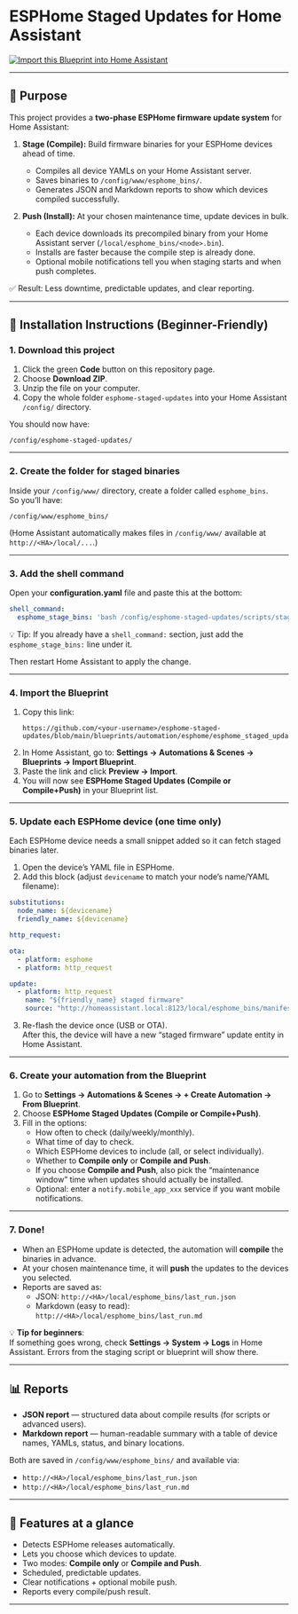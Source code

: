 # ESPHome Staged Updates for Home Assistant

[![Import this Blueprint into Home Assistant](https://my.home-assistant.io/badges/blueprint_import.svg)](https://my.home-assistant.io/redirect/blueprint_import/?blueprint_url=https://github.com/<your-username>/esphome-staged-updates/blob/main/blueprints/automation/esphome/esphome_staged_updates.yaml)

---

## 🎯 Purpose

This project provides a **two-phase ESPHome firmware update system** for Home Assistant:

1. **Stage (Compile):** Build firmware binaries for your ESPHome devices ahead of time.  
   - Compiles all device YAMLs on your Home Assistant server.  
   - Saves binaries to `/config/www/esphome_bins/`.  
   - Generates JSON and Markdown reports to show which devices compiled successfully.

2. **Push (Install):** At your chosen maintenance time, update devices in bulk.  
   - Each device downloads its precompiled binary from your Home Assistant server (`/local/esphome_bins/<node>.bin`).  
   - Installs are faster because the compile step is already done.  
   - Optional mobile notifications tell you when staging starts and when push completes.

✅ Result: Less downtime, predictable updates, and clear reporting.

---

## 🔧 Installation Instructions (Beginner-Friendly)

### 1. Download this project
1. Click the green **Code** button on this repository page.  
2. Choose **Download ZIP**.  
3. Unzip the file on your computer.  
4. Copy the whole folder `esphome-staged-updates` into your Home Assistant `/config/` directory.  

You should now have:  
```
/config/esphome-staged-updates/
```

---

### 2. Create the folder for staged binaries
Inside your `/config/www/` directory, create a folder called `esphome_bins`.  
So you’ll have:  
```
/config/www/esphome_bins/
```

(Home Assistant automatically makes files in `/config/www/` available at `http://<HA>/local/...`.)

---

### 3. Add the shell command
Open your **configuration.yaml** file and paste this at the bottom:

```yaml
shell_command:
  esphome_stage_bins: 'bash /config/esphome-staged-updates/scripts/stage_esphome_bins.sh "{{ binaries_path }}" "{{ nodes_csv }}"'
```

💡 Tip: If you already have a `shell_command:` section, just add the `esphome_stage_bins:` line under it.  

Then restart Home Assistant to apply the change.

---

### 4. Import the Blueprint
1. Copy this link:  
   ```
   https://github.com/<your-username>/esphome-staged-updates/blob/main/blueprints/automation/esphome/esphome_staged_updates.yaml
   ```
2. In Home Assistant, go to: **Settings → Automations & Scenes → Blueprints → Import Blueprint**.  
3. Paste the link and click **Preview → Import**.  
4. You will now see **ESPHome Staged Updates (Compile or Compile+Push)** in your Blueprint list.

---

### 5. Update each ESPHome device (one time only)
Each ESPHome device needs a small snippet added so it can fetch staged binaries later.

1. Open the device’s YAML file in ESPHome.  
2. Add this block (adjust `devicename` to match your node’s name/YAML filename):  

```yaml
substitutions:
  node_name: ${devicename}
  friendly_name: ${devicename}

http_request:

ota:
  - platform: esphome
  - platform: http_request

update:
  - platform: http_request
    name: "${friendly_name} staged firmware"
    source: "http://homeassistant.local:8123/local/esphome_bins/manifest.json"
```

3. Re-flash the device once (USB or OTA).  
   After this, the device will have a new “staged firmware” update entity in Home Assistant.

---

### 6. Create your automation from the Blueprint
1. Go to **Settings → Automations & Scenes → + Create Automation → From Blueprint**.  
2. Choose **ESPHome Staged Updates (Compile or Compile+Push)**.  
3. Fill in the options:
   - How often to check (daily/weekly/monthly).  
   - What time of day to check.  
   - Which ESPHome devices to include (all, or select individually).  
   - Whether to **Compile only** or **Compile and Push**.  
   - If you choose **Compile and Push**, also pick the “maintenance window” time when updates should actually be installed.  
   - Optional: enter a `notify.mobile_app_xxx` service if you want mobile notifications.

---

### 7. Done!
- When an ESPHome update is detected, the automation will **compile** the binaries in advance.  
- At your chosen maintenance time, it will **push** the updates to the devices you selected.  
- Reports are saved as:  
  - JSON: `http://<HA>/local/esphome_bins/last_run.json`  
  - Markdown (easy to read): `http://<HA>/local/esphome_bins/last_run.md`

💡 **Tip for beginners**:  
If something goes wrong, check **Settings → System → Logs** in Home Assistant. Errors from the staging script or blueprint will show there.

---

## 📊 Reports

- **JSON report** — structured data about compile results (for scripts or advanced users).  
- **Markdown report** — human-readable summary with a table of device names, YAMLs, status, and binary locations.

Both are saved in `/config/www/esphome_bins/` and available via:  
- `http://<HA>/local/esphome_bins/last_run.json`  
- `http://<HA>/local/esphome_bins/last_run.md`

---

## 🚀 Features at a glance
- Detects ESPHome releases automatically.  
- Lets you choose which devices to update.  
- Two modes: **Compile only** or **Compile and Push**.  
- Scheduled, predictable updates.  
- Clear notifications + optional mobile push.  
- Reports every compile/push result.

---
